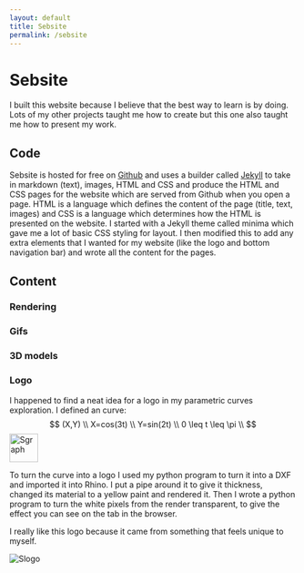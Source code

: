 ```yaml
---
layout: default
title: Sebsite
permalink: /sebsite
---
```


# Sebsite
I built this website because I believe that the best way to learn is by doing. Lots of my other projects taught me how to create but this one also taught me how to present my work. 

## Code
Sebsite is hosted for free on <a href="https://github.com/Sebastian-Barrett/sebsite">Github</a> and uses a builder called <a href="https://jekyllrb.com/">Jekyll</a> to take in markdown (text), images, HTML and CSS and produce the HTML and CSS pages for the website which are served from Github when you open a page. 
HTML is a language which defines the content of the page (title, text, images) and CSS is a language which determines how the HTML is presented on the website.
I started with a Jekyll theme called minima which gave me a lot of basic CSS styling for layout. I then modified this to add any extra elements that I wanted for my website (like the logo and bottom navigation bar) and wrote all the content for the pages. 

## Content

### Rendering 

### Gifs


### 3D models


### Logo
I happened to find a neat idea for a logo in my parametric curves exploration. I defined an curve:
$$
    (X,Y) \\
    X=cos(3t) \\
    Y=sin(2t) \\
    0 \leq t \leq \pi \\ 
$$
<img alt="Sgraph" src="/sebsite/images/sgraph.jpg" width="50" height="50">
<div class="clearfix">
<p>To turn the curve into a logo I used my python program to turn it into a DXF and imported it into Rhino. I put a pipe around it to give it thickness, changed its material to a yellow paint and rendered it. Then I wrote a python program to turn the white pixels from the render transparent, to give the effect you can see on the tab in the browser. </p>
<p>I really like this logo because it came from something that feels unique to myself.</p>
<img alt="Slogo" src="/sebsite/images/slogo.PNG">
</div>